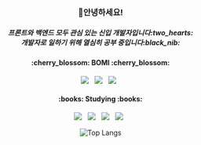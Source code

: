 <div align="center">

<h3 align="center"><b>👋안녕하세요!</b></h3>
<h5 align="center">프론트와 백엔드 모두 관심 있는 신입 개발자입니다:two_hearts:<br>
개발자로 일하기 위해 열심히 공부 중입니다:black_nib:</h5>

<h4 align="center">:cherry_blossom: BOMI :cherry_blossom:</h4>
<p align="center">
<a href="mailto:sognociel@gmail.com" target="_blank"><img src="https://img.shields.io/badge/Gmail-EA4335?style=flat&logo=Gmail&logoColor=white&link"/></a> &nbsp
<a href="https://sogno-study.tistory.com/" target="_blank"><img src="https://img.shields.io/badge/Tistory-000000?style=flat&logo=Tistory&logoColor=white&link"/></a> &nbsp
<a href="https://www.instagram.com/sognoaurore/" target="_blank"><img src="https://img.shields.io/badge/Instagram-E4405F?style=flat&logo=Instagram&logoColor=white&link"/></a> &nbsp
</p>
<h4 align="center">:books: Studying :books:</h4>
<p align="center">
<img src="https://img.shields.io/badge/HTML5-E34F26?style=flat&logo=HTML5&logoColor=white"/></a> &nbsp
<img src="https://img.shields.io/badge/CSS3-1572B6?style=flat&logo=CSS3&logoColor=white"/></a> &nbsp
<img src="https://img.shields.io/badge/JavaScript-F7DF1E?style=flat&logo=JavaScript&logoColor=white"/></a> &nbsp
<img src="https://img.shields.io/badge/Python-3776AB?style=flat&logo=Python&logoColor=white"/></a> &nbsp
</p>

![Top Langs](https://github-readme-stats.vercel.app/api/top-langs/?username=sognociel&layout=compact&theme=dracula)
</div>

<!--
**sognociel/sognociel** is a ✨ _special_ ✨ repository because its `README.md` (this file) appears on your GitHub profile.

Here are some ideas to get you started:

- 🔭 I’m currently working on ...
- 🌱 I’m currently learning ...
- 👯 I’m looking to collaborate on ...
- 🤔 I’m looking for help with ...
- 💬 Ask me about ...
- 📫 How to reach me: ...
- 😄 Pronouns: ...
- ⚡ Fun fact: ...
-->
